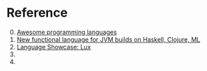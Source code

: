 # Reference

0. [Awesome programming languages](https://github.com/ChessMax/awesome-programming-languages)
0. [New functional language for JVM builds on Haskell, Clojure, ML](https://www.infoworld.com/article/3155704/new-functional-language-for-jvm-builds-on-haskell-clojure-ml.html)
0. [Language Showcase: Lux](https://compilerspotlight.substack.com/p/language-showcase-lux)
0. [](https://sourceforge.net/projects/lux.mirror/)
0. [](https://gitee.com/mirrors/lux)

